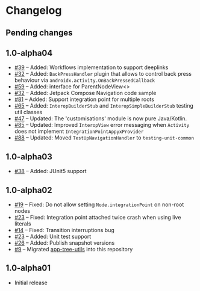 # Changelog

## Pending changes


## 1.0-alpha04

- [#39](https://github.com/bumble-tech/appyx/pull/39) – Added: Workflows implementation to support deeplinks
- [#32](https://github.com/bumble-tech/appyx/pull/32) – Added: `BackPressHandler` plugin that allows to control back press behaviour via `androidx.activity.OnBackPressedCallback`
- [#59](https://github.com/bumble-tech/appyx/issues/59) – Added: interface for ParentNodeView<>
- [#32](https://github.com/bumble-tech/appyx/issues/69) – Added: Jetpack Compose Navigation code sample
- [#81](https://github.com/bumble-tech/appyx/issues/81) – Added: Support integration point for multiple roots
- [#65](https://github.com/bumble-tech/appyx/pull/65) – Added: `InteropBuilderStub` and `InteropSimpleBuilderStub` testing util classes
- [#47](https://github.com/bumble-tech/appyx/issues/47) – Updated: The 'customisations' module is now pure Java/Kotlin.
- [#85](https://github.com/bumble-tech/appyx/issues/85) – Updated: Improved `InteropView` error messaging when `Activity` does not implement `IntegrationPointAppyxProvider`
- [#88](https://github.com/bumble-tech/appyx/issues/88) – Updated: Moved `TestUpNavigationHandler` to `testing-unit-common`


## 1.0-alpha03

- [#38](https://github.com/bumble-tech/appyx/pull/38) – Added: JUnit5 support


## 1.0-alpha02

- [#19](https://github.com/bumble-tech/appyx/pull/19) – Fixed: Do not allow setting `Node.integrationPoint` on non-root nodes
- [#23](https://github.com/bumble-tech/appyx/pull/21) – Fixed: Integration point attached twice crash when using live literals
- [#14](https://github.com/bumble-tech/appyx/issues/14) – Fixed: Transition interruptions bug
- [#23](https://github.com/bumble-tech/appyx/pull/23) – Added: Unit test support
- [#26](https://github.com/bumble-tech/appyx/issues/26) – Added: Publish snapshot versions
- [#9](https://github.com/bumble-tech/appyx/pull/9) – Migrated [app-tree-utils](https://github.com/badoo/app-tree-utils) into this repository


## 1.0-alpha01

- Initial release

